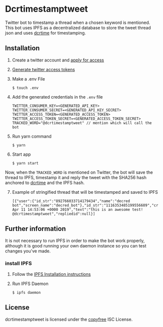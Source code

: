 # Dcrtimestamptweet

Twitter bot to timestamp a thread when a chosen keyword is mentioned. This bot uses IPFS as a decentralized database to store the tweet thread json and uses [dcrtime](https://github.com/decred/dcrtime) for timestamping.


## Installation

1. Create a twitter account and [apply for access](https://developer.twitter.com/en/apply-for-access.html)

2. [Generate twitter access tokens](https://developer.twitter.com/en/docs/basics/authentication/guides/access-tokens.html)

3. Make a .env File
    ```
    $ touch .env
    ```

4. Add the generated credentials in the `.env` file
    ```
    TWITTER_CONSUMER_KEY=<GENERATED_API_KEY>
    TWITTER_CONSUMER_SECRET=<GENERATED_API_KEY_SECRET>
    TWITTER_ACCESS_TOKEN=<GENERATED_ACCESS_TOKEN>
    TWITTER_ACCESS_TOKEN_SECRET=<GENERATED_ACCESS_TOKEN_SECRET>
    TRACKED_WORD="@dcrtimestamptweet" // mention which will call the bot
    ```

5. Run yarn command
    ```
    $ yarn
    ```

6. Start app
    ```
    $ yarn start
    ```

Now, when the `TRACKED_WORD` is mentioned on Twitter, the bot will save the thread to IPFS, timestamp it and reply the tweet with the SHA256 hash anchored to [dcrtime](https://github.com/decred/dcrtime) and the IPFS hash.


7. Example of stringified thread that will be timestamped and saved to IPFS

    ```
    [{"user":{"id_str":"892766033714179434","name":"decred bot","screen_name":"decred_bot"},"id_str":"1116353485199556609","created_at":"Thu Apr 11 14:53:06 +0000 2019","text":"this is an awesome test! @dcrtimestamptweet","repliedid":null}]
    ```

## Further information

It is not necessary to run IPFS in order to make the bot work properly, although it is good running your own daemon instance so you can test changes you've made.

### install IPFS

1. Follow the [IPFS Installation instructions](https://docs.ipfs.io/introduction/install/) 

2. Run IPFS Daemon 
    ```
    $ ipfs daemon
    ```


## License

dcrtimestamptweet is licensed under the [copyfree](http://copyfree.org) ISC License.
